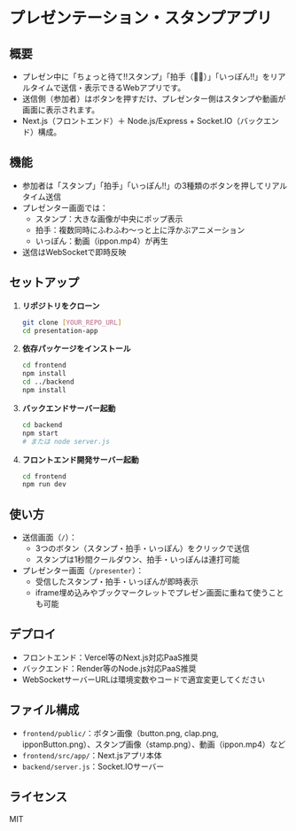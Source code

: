 # プレゼンテーション・スタンプアプリ

## 概要

- プレゼン中に「ちょっと待て!!スタンプ」「拍手（👏🏻）」「いっぽん!!」をリアルタイムで送信・表示できるWebアプリです。
- 送信側（参加者）はボタンを押すだけ、プレゼンター側はスタンプや動画が画面に表示されます。
- Next.js（フロントエンド）＋ Node.js/Express + Socket.IO（バックエンド）構成。

## 機能

- 参加者は「スタンプ」「拍手」「いっぽん!!」の3種類のボタンを押してリアルタイム送信
- プレゼンター画面では：
  - スタンプ：大きな画像が中央にポップ表示
  - 拍手：複数同時にふわふわ〜っと上に浮かぶアニメーション
  - いっぽん：動画（ippon.mp4）が再生
- 送信はWebSocketで即時反映

## セットアップ

1. **リポジトリをクローン**
   ```sh
   git clone [YOUR_REPO_URL]
   cd presentation-app
   ```
2. **依存パッケージをインストール**
   ```sh
   cd frontend
   npm install
   cd ../backend
   npm install
   ```
3. **バックエンドサーバー起動**
   ```sh
   cd backend
   npm start
   # または node server.js
   ```
4. **フロントエンド開発サーバー起動**
   ```sh
   cd frontend
   npm run dev
   ```

## 使い方

- 送信画面（`/`）：
  - 3つのボタン（スタンプ・拍手・いっぽん）をクリックで送信
  - スタンプは1秒間クールダウン、拍手・いっぽんは連打可能
- プレゼンター画面（`/presenter`）：
  - 受信したスタンプ・拍手・いっぽんが即時表示
  - iframe埋め込みやブックマークレットでプレゼン画面に重ねて使うことも可能

## デプロイ

- フロントエンド：Vercel等のNext.js対応PaaS推奨
- バックエンド：Render等のNode.js対応PaaS推奨
- WebSocketサーバーURLは環境変数やコードで適宜変更してください

## ファイル構成

- `frontend/public/`：ボタン画像（button.png, clap.png, ipponButton.png）、スタンプ画像（stamp.png）、動画（ippon.mp4）など
- `frontend/src/app/`：Next.jsアプリ本体
- `backend/server.js`：Socket.IOサーバー

## ライセンス

MIT 